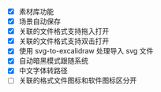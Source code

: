 - [x] 素材库功能
- [x] 场景自动保存
- [x] 关联的文件格式支持拖入打开
- [x] 关联的文件格式支持双击打开
- [x] 使用 svg-to-excalidraw 处理导入 svg 文件
- [x] 自动暗黑模式跟随系统
- [x] 中文字体转路径
- [ ] 关联的格式文件图标和软件图标区分开
